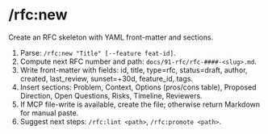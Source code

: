 # /rfc:new
Create an RFC skeleton with YAML front-matter and sections.

1) Parse: `/rfc:new "Title" [--feature feat-id]`.
2) Compute next RFC number and path: `docs/91-rfc/rfc-####-<slug>.md`.
3) Write front-matter with fields: id, title, type=rfc, status=draft, author, created, last_review, sunset=+30d, feature_id, tags.
4) Insert sections: Problem, Context, Options (pros/cons table), Proposed Direction, Open Questions, Risks, Timeline, Reviewers.
5) If MCP file-write is available, create the file; otherwise return Markdown for manual paste.
6) Suggest next steps: `/rfc:lint <path>`, `/rfc:promote <path>`.
